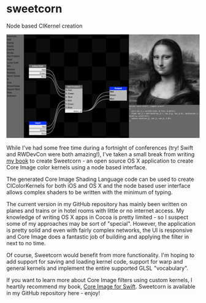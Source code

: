 # sweetcorn
Node based CIKernel creation

![/Sweetcorn/sweetcorn.png](/Sweetcorn/sweetcorn.png)

While I've had some free time during a fortnight of conferences (try! Swift and RWDevCon were both amazing!), I've taken a small break from writing [my book](https://itunes.apple.com/us/book/core-image-for-swift/id1073029980?ls=1&mt=13) to create Sweetcorn - an open source OS X application to create Core Image color kernels using a node based interface.

The generated Core Image Shading Language code can be used to create CIColorKernels for both iOS and OS X and the node based user interface allows complex shaders to be written with the minimum of typing. 

The current version in my GitHub repository has mainly been written on planes and trains or in hotel rooms with little or no internet access. My knowledge of writing OS X apps in Cocoa is pretty limited - so I suspect some of my approaches may be sort of "special". However, the application is pretty solid and even with fairly complex networks, the UI is responsive and Core Image does a fantastic job of building and applying the filter in next to no time.

Of course, Sweetcorn would benefit from more functionality. I'm hoping to add support for saving and loading kernel code, support for warp and general kernels and implement the entire supported GLSL "vocabulary".

If you want to learn more about Core Image filters using custom kernels, I heartily recommend my book, [Core Image for Swift](https://itunes.apple.com/us/book/core-image-for-swift/id1073029980?ls=1&mt=13). Sweetcorn is available in my GitHub repository here - enjoy! 
